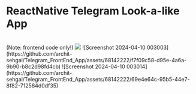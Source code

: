 <h1>ReactNative Telegram Look-a-like App</h1><br/>(Note: frontend code only!)
<img src="https://github.com/archit-sehgal/Telegram_FrontEnd_App/assets/68142222/efd439de-f83a-4413-aaca-881a2cbe8024"/>
![Screenshot 2024-04-10 003003](https://github.com/archit-sehgal/Telegram_FrontEnd_App/assets/68142222/f7f09c58-d95e-4a6a-9b90-b8c2d98fd4cb)
![Screenshot 2024-04-10 003014](https://github.com/archit-sehgal/Telegram_FrontEnd_App/assets/68142222/69e4e64c-95b5-44e7-8f82-712584d0df35)
